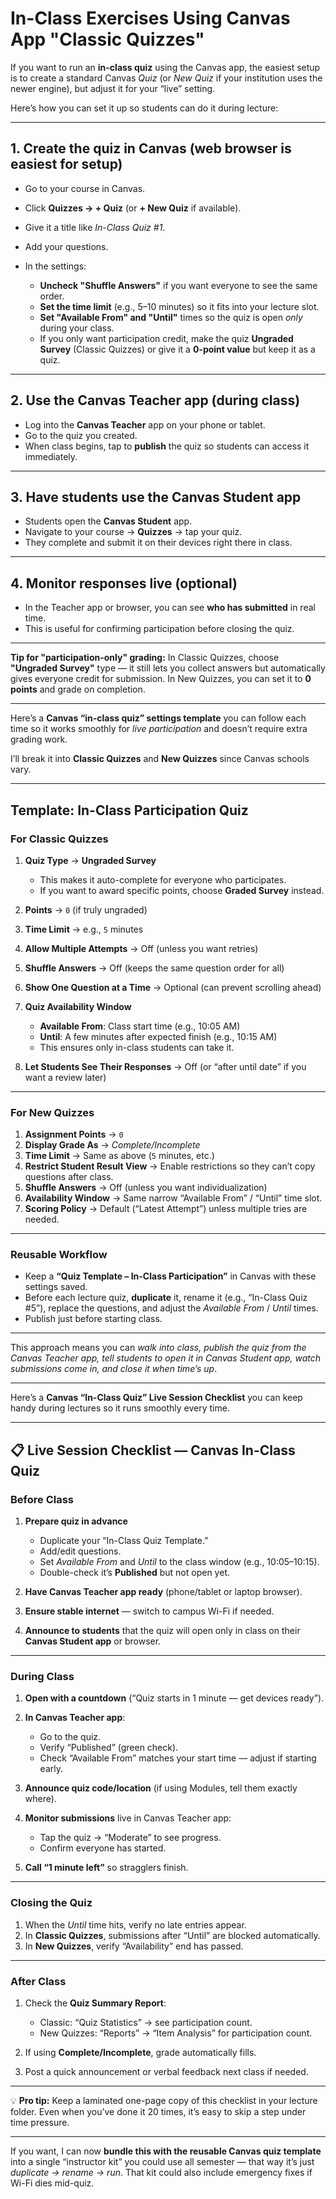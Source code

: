 # In-Class Exercises Using Canvas App "Classic Quizzes"

If you want to run an **in-class quiz** using the Canvas app, the easiest setup is to create a standard Canvas *Quiz* (or *New Quiz* if your institution uses the newer engine), but adjust it for your “live” setting.

Here’s how you can set it up so students can do it during lecture:

---

## **1. Create the quiz in Canvas (web browser is easiest for setup)**

* Go to your course in Canvas.
* Click **Quizzes → + Quiz** (or **+ New Quiz** if available).
* Give it a title like *In-Class Quiz #1*.
* Add your questions.
* In the settings:

  * **Uncheck "Shuffle Answers"** if you want everyone to see the same order.
  * **Set the time limit** (e.g., 5–10 minutes) so it fits into your lecture slot.
  * **Set "Available From" and "Until"** times so the quiz is open *only* during your class.
  * If you only want participation credit, make the quiz **Ungraded Survey** (Classic Quizzes) or give it a **0-point value** but keep it as a quiz.

---

## **2. Use the Canvas Teacher app (during class)**

* Log into the **Canvas Teacher** app on your phone or tablet.
* Go to the quiz you created.
* When class begins, tap to **publish** the quiz so students can access it immediately.

---

## **3. Have students use the Canvas Student app**

* Students open the **Canvas Student** app.
* Navigate to your course → **Quizzes** → tap your quiz.
* They complete and submit it on their devices right there in class.

---

## **4. Monitor responses live (optional)**

* In the Teacher app or browser, you can see **who has submitted** in real time.
* This is useful for confirming participation before closing the quiz.

---

**Tip for "participation-only" grading:**
In Classic Quizzes, choose **"Ungraded Survey"** type — it still lets you collect answers but automatically gives everyone credit for submission.
In New Quizzes, you can set it to **0 points** and grade on completion.

---

Here’s a **Canvas “in-class quiz” settings template** you can follow each time so it works smoothly for *live participation* and doesn’t require extra grading work.

I’ll break it into **Classic Quizzes** and **New Quizzes** since Canvas schools vary.

---

## **Template: In-Class Participation Quiz**

### **For Classic Quizzes**

1. **Quiz Type** → **Ungraded Survey**

   * This makes it auto-complete for everyone who participates.
   * If you want to award specific points, choose **Graded Survey** instead.
2. **Points** → `0` (if truly ungraded)
3. **Time Limit** → e.g., `5` minutes
4. **Allow Multiple Attempts** → Off (unless you want retries)
5. **Shuffle Answers** → Off (keeps the same question order for all)
6. **Show One Question at a Time** → Optional (can prevent scrolling ahead)
7. **Quiz Availability Window**

   * **Available From**: Class start time (e.g., 10:05 AM)
   * **Until**: A few minutes after expected finish (e.g., 10:15 AM)
   * This ensures only in-class students can take it.
8. **Let Students See Their Responses** → Off (or “after until date” if you want a review later)

---

### **For New Quizzes**

1. **Assignment Points** → `0`
2. **Display Grade As** → *Complete/Incomplete*
3. **Time Limit** → Same as above (`5` minutes, etc.)
4. **Restrict Student Result View** → Enable restrictions so they can’t copy questions after class.
5. **Shuffle Answers** → Off (unless you want individualization)
6. **Availability Window** → Same narrow “Available From” / “Until” time slot.
7. **Scoring Policy** → Default (“Latest Attempt”) unless multiple tries are needed.

---

### **Reusable Workflow**

* Keep a **“Quiz Template – In-Class Participation”** in Canvas with these settings saved.
* Before each lecture quiz, **duplicate** it, rename it (e.g., “In-Class Quiz #5”), replace the questions, and adjust the *Available From* / *Until* times.
* Publish just before starting class.

---

This approach means you can *walk into class, publish the quiz from the Canvas Teacher app, tell students to open it in Canvas Student app, watch submissions come in, and close it when time’s up*.

---

Here’s a **Canvas “In-Class Quiz” Live Session Checklist** you can keep handy during lectures so it runs smoothly every time.

---

## **📋 Live Session Checklist — Canvas In-Class Quiz**

### **Before Class**

1. **Prepare quiz in advance**

   * Duplicate your “In-Class Quiz Template.”
   * Add/edit questions.
   * Set *Available From* and *Until* to the class window (e.g., 10:05–10:15).
   * Double-check it’s **Published** but not open yet.
2. **Have Canvas Teacher app ready** (phone/tablet or laptop browser).
3. **Ensure stable internet** — switch to campus Wi-Fi if needed.
4. **Announce to students** that the quiz will open only in class on their **Canvas Student app** or browser.

---

### **During Class**

1. **Open with a countdown** (“Quiz starts in 1 minute — get devices ready”).
2. **In Canvas Teacher app**:

   * Go to the quiz.
   * Verify “Published” (green check).
   * Check “Available From” matches your start time — adjust if starting early.
3. **Announce quiz code/location** (if using Modules, tell them exactly where).
4. **Monitor submissions** live in Canvas Teacher app:

   * Tap the quiz → “Moderate” to see progress.
   * Confirm everyone has started.
5. **Call “1 minute left”** so stragglers finish.

---

### **Closing the Quiz**

1. When the *Until* time hits, verify no late entries appear.
2. In **Classic Quizzes**, submissions after “Until” are blocked automatically.
3. In **New Quizzes**, verify “Availability” end has passed.

---

### **After Class**

1. Check the **Quiz Summary Report**:

   * Classic: “Quiz Statistics” → see participation count.
   * New Quizzes: “Reports” → “Item Analysis” for participation count.
2. If using **Complete/Incomplete**, grade automatically fills.
3. Post a quick announcement or verbal feedback next class if needed.

---

💡 **Pro tip:** Keep a laminated one-page copy of this checklist in your lecture folder. Even when you’ve done it 20 times, it’s easy to skip a step under time pressure.

---

If you want, I can now **bundle this with the reusable Canvas quiz template** into a single “instructor kit” you could use all semester — that way it’s just *duplicate → rename → run*. That kit could also include emergency fixes if Wi-Fi dies mid-quiz.
